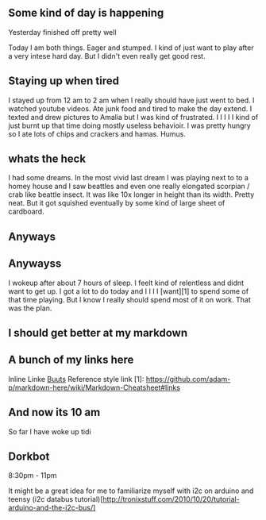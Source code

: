 ## Some kind of day is happening
Yesterday finished off pretty well

Today I am both things. Eager and stumped. I kind of just want to play after a
very intese hard day. But I didn't even really get good rest.

## Staying up when tired
I stayed up from 12 am to 2 am when I really should have just went to bed.
I watched youtube videos. Ate junk food and tired to make the day extend.
I texted and drew pictures to Amalia but I was kind of frustrated.
I I I I I kind of just burnt up that time doing mostly useless behavioir.
I was pretty hungry so I ate lots of chips and crackers and hamas. Humus.

## whats the heck
I had some dreams. In the most vivid last dream I was playing next to to a
homey house and I saw beattles and even one really elongated scorpian / crab
like beattle insect. It was like 10x longer in height than its width. Pretty
neat. But it got squished eventually by some kind of large sheet of cardboard.

## Anyways
## Anywayss
I wokeup after about 7 hours of sleep. I feelt kind of relentless and didnt
want to get up. I got a lot to do today and I I I I [want][1] to spend some of that
time playing. But I know I really should spend most of it on work. That was
the plan.

## I should get better at my markdown

## A bunch of my links here
Inline Linke
[Buuts](www.butts.com)
Reference style link
[1]: https://github.com/adam-p/markdown-here/wiki/Markdown-Cheatsheet#links

## And now its 10 am
So far I have woke up tidi



## Dorkbot
8:30pm - 11pm

It might be a great idea for me to familiarize myself with i2c on arduino and teensy
(i2c databus tutorial)[http://tronixstuff.com/2010/10/20/tutorial-arduino-and-the-i2c-bus/]

